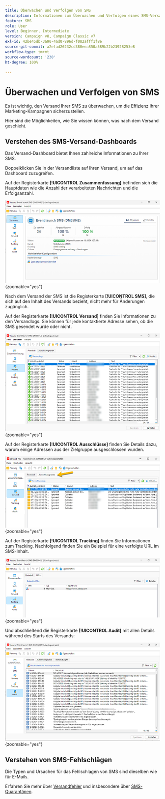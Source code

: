```yaml
---
title: Überwachen und Verfolgen von SMS
description: Informationen zum Überwachen und Verfolgen eines SMS-Versands
feature: SMS
role: User
level: Beginner, Intermediate
version: Campaign v8, Campaign Classic v7
exl-id: 42be45db-3a90-4ad0-896d-f082afff1f8e
source-git-commit: a2efad26232cd380eea850a589b22b23928253e8
workflow-type: tm+mt
source-wordcount: '230'
ht-degree: 100%

---
```


# Überwachen und Verfolgen von SMS

Es ist wichtig, den Versand Ihrer SMS zu überwachen, um die Effizienz Ihrer Marketing-Kampagnen sicherzustellen.

Hier sind die Möglichkeiten, wie Sie wissen können, was nach dem Versand geschieht.

## Verstehen des SMS-Versand-Dashboards

Das Versand-Dashboard bietet Ihnen zahlreiche Informationen zu Ihrer SMS.

Doppelklicken Sie in der Versandliste auf Ihren Versand, um auf das Dashboard zuzugreifen.

Auf der Registerkarte **[!UICONTROL Zusammenfassung]** befinden sich die Hauptdaten wie die Anzahl der verarbeiteten Nachrichten und die Erfolgsanzahl.

![](assets/sms_summary.png){zoomable="yes"}

Nach dem Versand der SMS ist die Registerkarte **[!UICONTROL SMS]**, die sich auf den Inhalt des Versands bezieht, nicht mehr für Änderungen zugänglich.

Auf der Registerkarte **[!UICONTROL Versand]** finden Sie Informationen zu den Versandlogs. Sie können für jede kontaktierte Adresse sehen, ob die SMS gesendet wurde oder nicht.

![](assets/sms_deliverylogs.png){zoomable="yes"}

Auf der Registerkarte **[!UICONTROL Ausschlüsse]** finden Sie Details dazu, warum einige Adressen aus der Zielgruppe ausgeschlossen wurden.

![](assets/sms_exclusions.png){zoomable="yes"}

Auf der Registerkarte **[!UICONTROL Tracking]** finden Sie Informationen zum Tracking. Nachfolgend finden Sie ein Beispiel für eine verfolgte URL im SMS-Inhalt.

![](assets/sms_trackinglogs.png){zoomable="yes"}

Und abschließend die Registerkarte **[!UICONTROL Audit]** mit allen Details während des Starts des Versands:

![](assets/sms_audit.png){zoomable="yes"}

## Verstehen von SMS-Fehlschlägen

Die Typen und Ursachen für das Fehlschlagen von SMS sind dieselben wie für E-Mails.

Erfahren Sie mehr über [Versandfehler](../delivery-failures.md) und insbesondere über [SMS-Quarantänen](../delivery-failures.md#sms-quarantines).
